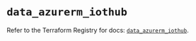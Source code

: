 # `data_azurerm_iothub`

Refer to the Terraform Registry for docs: [`data_azurerm_iothub`](https://registry.terraform.io/providers/hashicorp/azurerm/3.95.0/docs/data-sources/iothub).
